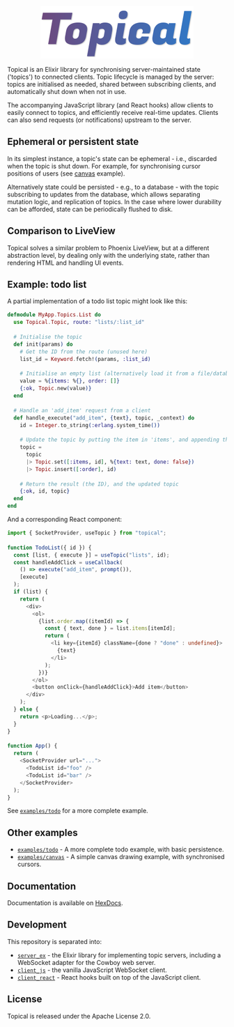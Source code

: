 <br />

<p align="center">
  <img src="logo.png" width="350" height="120" alt="Topical" />
</p>

Topical is an Elixir library for synchronising server-maintained state ('topics') to connected clients. Topic lifecycle is managed by the server: topics are initialised as needed, shared between subscribing clients, and automatically shut down when not in use.

The accompanying JavaScript library (and React hooks) allow clients to easily connect to topics, and efficiently receive real-time updates. Clients can also send requests (or notifications) upstream to the server.

## Ephemeral or persistent state

In its simplest instance, a topic's state can be ephemeral - i.e., discarded when the topic is shut down. For example, for synchronising cursor positions of users (see [canvas](examples/canvas/) example).

Alternatively state could be persisted - e.g., to a database - with the topic subscribing to updates from the database, which allows separating mutation logic, and replication of topics. In the case where lower durability can be afforded, state can be periodically flushed to disk.

## Comparison to LiveView

Topical solves a similar problem to Phoenix LiveView, but at a different abstraction level, by dealing only with the underlying state, rather than rendering HTML and handling UI events.

## Example: todo list

A partial implementation of a todo list topic might look like this:

```elixir
defmodule MyApp.Topics.List do
  use Topical.Topic, route: "lists/:list_id"

  # Initialise the topic
  def init(params) do
    # Get the ID from the route (unused here)
    list_id = Keyword.fetch!(params, :list_id)

    # Initialise an empty list (alternatively load it from a file/database/service)
    value = %{items: %{}, order: []}
    {:ok, Topic.new(value)}
  end

  # Handle an 'add_item' request from a client
  def handle_execute("add_item", {text}, topic, _context) do
    id = Integer.to_string(:erlang.system_time())

    # Update the topic by putting the item in 'items', and appending the ID to 'order'
    topic =
      topic
      |> Topic.set([:items, id], %{text: text, done: false})
      |> Topic.insert([:order], id)

    # Return the result (the ID), and the updated topic
    {:ok, id, topic}
  end
end
```

And a corresponding React component:

```typescript
import { SocketProvider, useTopic } from "topical";

function TodoList({ id }) {
  const [list, { execute }] = useTopic("lists", id);
  const handleAddClick = useCallback(
    () => execute("add_item", prompt()),
    [execute]
  );
  if (list) {
    return (
      <div>
        <ol>
          {list.order.map((itemId) => {
            const { text, done } = list.items[itemId];
            return (
              <li key={itemId} className={done ? "done" : undefined}>
                {text}
              </li>
            );
          })}
        </ol>
        <button onClick={handleAddClick}>Add item</button>
      </div>
    );
  } else {
    return <p>Loading...</p>;
  }
}

function App() {
  return (
    <SocketProvider url="...">
      <TodoList id="foo" />
      <TodoList id="bar" />
    </SocketProvider>
  );
}
```

See [`examples/todo`](examples/todo/) for a more complete example.

## Other examples

- [`examples/todo`](examples/todo/) - A more complete todo example, with basic persistence.
- [`examples/canvas`](examples/canvas/) - A simple canvas drawing example, with synchronised cursors.

## Documentation

Documentation is available on [HexDocs](https://hexdocs.pm/topical/).

## Development

This repository is separated into:

- [`server_ex`](server_ex/) - the Elixir library for implementing topic servers, including a WebSocket adapter for the Cowboy web server.
- [`client_js`](client_js/) - the vanilla JavaScript WebSocket client.
- [`client_react`](client_react/) - React hooks built on top of the JavaScript client.

## License

Topical is released under the Apache License 2.0.
